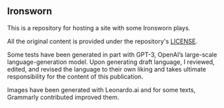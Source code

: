 ## Ironsworn

This is a repository for hosting a site with some Ironsworn plays.

All the original content is provided under the repository's [LICENSE](LICENSE).

Some tests have been generated in part with GPT-3, OpenAI’s large-scale language-generation model. Upon generating draft language, I reviewed, edited, and revised the language to their own liking and takes ultimate responsibility for the content of this publication.

Images have been generated with Leonardo.ai and for some texts, Grammarly contributed improved them.